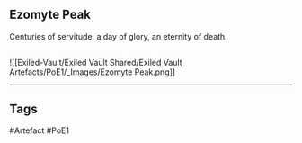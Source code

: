 ## Ezomyte Peak
Centuries of servitude, a day
of glory, an eternity of death.
##
![[Exiled-Vault/Exiled Vault Shared/Exiled Vault Artefacts/PoE1/_Images/Ezomyte Peak.png]]

---
## Tags
#Artefact
#PoE1